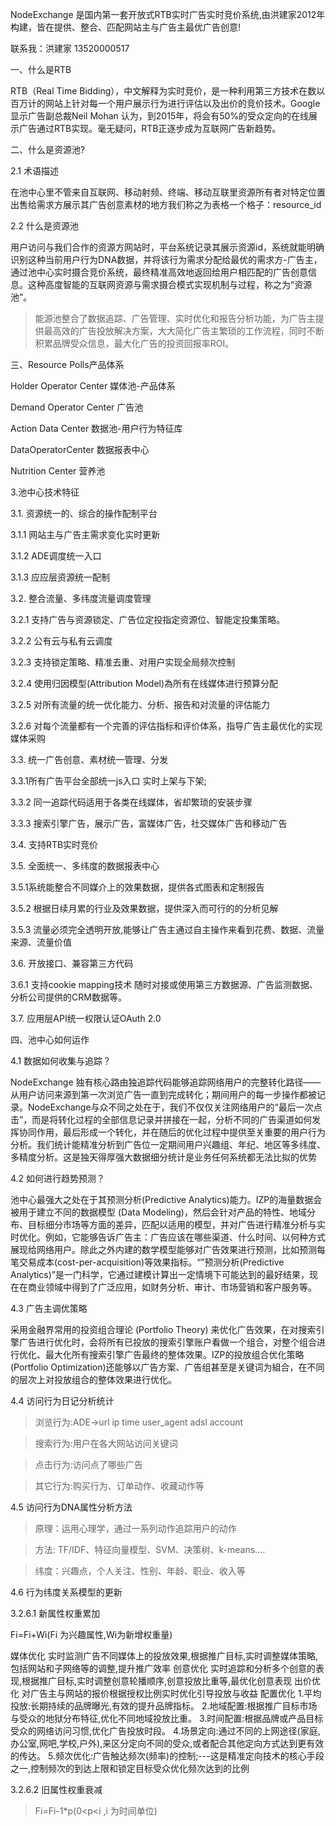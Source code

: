 NodeExchange 是国内第一套开放式RTB实时广告实时竞价系统,由洪建家2012年构建，皆在提供、整合、匹配网站主与广告主最优广告创意!

联系我：洪建家 13520000517

一、什么是RTB

RTB（Real Time Bidding），中文解释为实时竞价，是一种利用第三方技术在数以百万计的网站上针对每一个用户展示行为进行评估以及出价的竞价技术。Google显示广告副总裁Neil Mohan 认为，到2015年，将会有50%的受众定向的在线展示广告通过RTB实现。毫无疑问，RTB正逐步成为互联网广告新趋势。

二、什么是资源池?

2.1 术语描述

在池中心里不管来自互联网、移动射频、终端、移动互联里资源所有者对特定位置出售给需求方展示其广告创意素材的地方我们称之为表格一个格子：resource\_id

2.2 什么是资源池

用户访问与我们合作的资源方网站时，平台系统记录其展示资源id，系统就能明确识别这种当前用户行为DNA数据，并将该行为需求分配给最优的需求方-广告主，通过池中心实时摄合竞价系统，最终精准高效地返回给用户相匹配的广告创意信息。这种高度智能的互联网资源与需求摄合模式实现机制与过程，称之为“资源池”。

> 能源池整合了数据追踪、广告管理、实时优化和报告分析功能，为广告主提供最高效的广告投放解决方案，大大简化广告主繁琐的工作流程，同时不断积累品牌受众信息，最大化广告的投资回报率ROI。

三、Resource Polls产品体系

Holder Operator Center  		媒体池-产品体系


Demand Operator Center	  		广告池


Action Data Center			数据池-用户行为特征库


DataOperatorCenter 			数据报表中心


Nutrition Center 			营养池

3.池中心技术特征

3.1.	资源统一的、综合的操作配制平台

3.1.1	网站主与广告主需求变化实时更新

3.1.2	ADE调度统一入口

3.1.3	应应层资源统一配制

3.2.	整合流量、多纬度流量调度管理

3.2.1	支持广告与资源锁定、广告位定投指定资源位、智能定投集策略。

3.2.2	公有云与私有云调度

3.2.3	支持锁定策略、精准去重、对用户实现全局频次控制

3.2.4	使用归因模型(Attribution Model)為所有在线媒体进行预算分配

3.2.5	对所有流量的统一优化能力、分析、报告和对流量的评估能力

3.2.6	对每个流量都有一个完善的评估指标和评价体系，指导广告主最优化的实现媒体采购

3.3.	统一广告创意、素材统一管理、分发

3.3.1所有广告平台全部统一js入口 实时上架与下架;

3.3.2 同一追踪代码适用于各类在线媒体，省却繁琐的安装步骤

3.3.3 搜索引擎广告，展示广告，富媒体广告，社交媒体广告和移动广告

3.4.	支持RTB实时竞价

3.5.	全面统一、多纬度的数据报表中心

3.5.1系统能整合不同媒介上的效果数据，提供各式图表和定制报告

3.5.2 根据日续月累的行业及效果数据，提供深入而可行的的分析见解

3.5.3 流量必须完全透明开放,能够让广告主通过自主操作来看到花费、数据、流量来源、流量价值

3.6.	开放接口、兼容第三方代码

3.6.1 支持cookie mapping技术 随时对接或使用第三方数据源、广告监测数据、分析公司提供的CRM数据等。

3.7.	应用层API统一权限认证OAuth 2.0

四、池中心如何运作

4.1 数据如何收集与追踪？

NodeExchange 独有核心路由独追踪代码能够追踪网络用户的完整转化路径——从用户访问来源到第一次浏览广告一直到完成转化；期间用户的每一步操作都被记录。NodeExchange与众不同之处在于，我们不仅仅关注网络用户的“最后一次点击”，而是将转化过程的全部信息记录并拼接在一起，分析不同的广告渠道如何发挥协同作用，最后形成一个转化，并在随后的优化过程中提供至关重要的用户行为分析。我们统计能精准分析到广告位一定期间用户兴趣组、年纪、地区等多纬度、多精度分析。这是独天得厚强大数据细分统计是业务任何系统都无法比拟的优势

4.2 如何进行趋势预测？

池中心最强大之处在于其预测分析(Predictive Analytics)能力。IZP的海量数据会被用于建立不同的数据模型 (Data Modeling)，然后会针对产品的特性、地域分布、目标细分市场等方面的差异，匹配以适用的模型，并对广告进行精准分析与实时优化。例如，它能够告诉广告主：广告应该在哪些渠道、什么时间、以何种方式展现给网络用户。除此之外内建的数学模型能够对广告效果进行预测，比如预测每笔交易成本(cost-per-acquisition)等效果指标。“”预测分析(Predictive Analytics)”是一门科学，它通过建模计算出一定情境下可能达到的最好结果，现在在商业领域中得到了广泛应用，如财务分析、审计、市场营销和客户服务等。

4.3 广告主调优策略

采用金融界常用的投资组合理论 (Portfolio Theory) 来优化广告效果，在对搜索引擎广告进行优化时，会将所有已投放的搜索引擎账户看做一个组合，对整个组合进行优化、最大化所有搜索引擎广告最终的整体效果。IZP的投放组合优化策略(Portfolio Optimization)还能够以广告方案、广告组甚至是关键词为組合，在不同的层次上对投放组合的整体效果进行优化。

4.4 访问行为日记分析统计

> 浏览行为:ADE->url ip  time user\_agent adsl account

> 搜索行为:用户在各大网站访问关键词

> 点击行为:访问点了哪些广告

> 其它行为:购买行为、订单动作、收藏动作等

4.5 访问行为DNA属性分析方法

> 原理：运用心理学，通过一系列动作追踪用户的动作

> 方法: TF/IDF、特征向量模型、SVM、决策树、k-means….

> 纬度：兴趣点，个人关注、性别、年龄、职业、收入等

4.6 行为纬度关系模型的更新

3.2.6.1	新属性权重累加

Fi=Fi+Wi(Fi 为兴趣属性,Wi为新增权重量)

媒体优化
实时监测广告不同媒体上的投放效果,根据推广目标,实时调整媒体策略,包括网站和子网络等的调整,提升推广效率
创意优化
实时追踪和分析多个创意的表现,根据推广目标,实时调整创意轮播顺序,创意投放比重等,最优化创意表现
出价优化
对广告主与网站的报价根据授权比例实时优化引导投放与收益
配置优化
1.平均投放:长期持续的品牌曝光,有效的提升品牌指标。
2.地域配置:根据推广目标市场与受众的地狱分布特征,优化不同地域投放比重。
3.时间配置:根据品牌或产品目标受众的网络访问习惯,优化广告投放时段。
4.场景定向:通过不同的上网途径(家庭,办公室,网吧,学校,户外),来区分定向不同的受众,或者配合其他定向方式达到更有效的传达。
5.频次优化:广告触达频次(频率)的控制;---这是精准定向技术的核心手段之一,控制频次的到达上限和锁定目标受众优化频次达到的比例


3.2.6.2	旧属性权重衰减

> Fi=Fi-1\*p(0<p<i  ,i 为时间单位)



